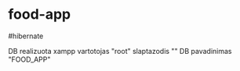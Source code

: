 # food-app
#hibernate


DB realizuota xampp
vartotojas "root"
slaptazodis ""
DB pavadinimas "FOOD_APP"
